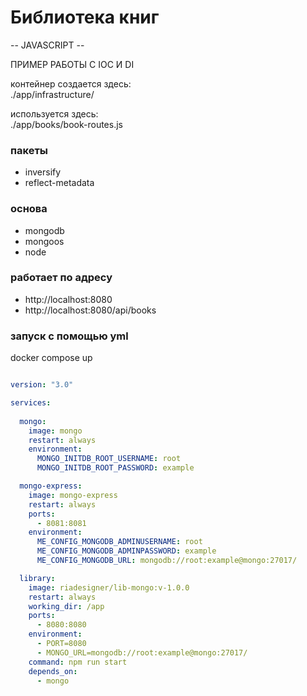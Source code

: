 
# Библиотека книг

-- JAVASCRIPT --   

ПРИМЕР РАБОТЫ С IOC И DI   

контейнер создается здесь:    
./app/infrastructure/   

используется здесь:    
./app/books/book-routes.js

### пакеты

- inversify
- reflect-metadata

### основа

- mongodb
- mongoos
- node

### работает по адресу

- http://localhost:8080
- http://localhost:8080/api/books

### запуск с помощью yml

docker compose up

```yml title="docker-compose.yml"

version: "3.0"

services:
  
  mongo:
    image: mongo
    restart: always
    environment:
      MONGO_INITDB_ROOT_USERNAME: root
      MONGO_INITDB_ROOT_PASSWORD: example

  mongo-express:
    image: mongo-express
    restart: always
    ports:
      - 8081:8081
    environment:
      ME_CONFIG_MONGODB_ADMINUSERNAME: root
      ME_CONFIG_MONGODB_ADMINPASSWORD: example
      ME_CONFIG_MONGODB_URL: mongodb://root:example@mongo:27017/

  library:
    image: riadesigner/lib-mongo:v-1.0.0
    restart: always
    working_dir: /app
    ports:
      - 8080:8080
    environment:
      - PORT=8080
      - MONGO_URL=mongodb://root:example@mongo:27017/
    command: npm run start
    depends_on:
      - mongo


```




